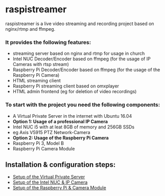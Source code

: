 # raspistreamer
raspistreamer is a live video streaming and recording project based on nginx/rtmp and ffmpeg.

### It provides the following features:
- streaming server based on nginx and rtmp for usage in church
- Intel NUC Decoder/Encoder based on ffmpeg (for the usage of IP Cameras with rtsp stream)
- Raspberry Pi Decoder/Encoder based on ffmpeg (for the usage of the Raspberry Pi Camera)
- HTML streaming client
- Raspberry Pi streaming client based on omxplayer
- HTML admin frontend (eg for deletion of video recordings)

### To start with the project you need the following components:

- A Virtual Private Server in the internet with Ubuntu 16.04
- **Option 1: Usage of a professional IP Camera**
- Intel NUC i5 with at leat 8GB of memory and 256GB SSDs
- eg Axis V5915 PTZ Network-Camera
- **Option 2: Usage of the Raspberry Pi Camera**
- Raspberry Pi 3, Model B
- Raspberry Pi Camera Module

## Installation & configuration steps:
- [Setup of the Virtual Private Server](streamingServer/INSTALL.md)
- [Setup of the Intel NUC & IP Camera](ipcameraEncoder/INSTALL.md)
- [Setup of the Raspberry Pi & Camera Module](raspberryEncoder/INSTALL.md)

